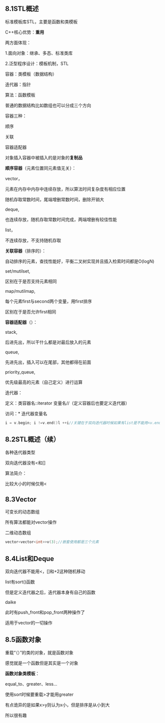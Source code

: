 ## 8.1STL概述

标准模板库STL，主要是函数和类模板

C++核心优势：**重用**

两方面体现：

1.面向对象：继承、多态、标准类库

2.泛型程序设计：模板机制，STL



容器：类模板（数据结构）

迭代器：指针

算法：函数模板

普通的数据结构比如数组也可以分成三个方向



容器三种：

顺序

关联

容器适配器



对象插入容器中被插入的是对象的**复制品**

**顺序容器**（元素位置同元素值无关）：

vector，<vector>

元素在内存中内存中连续存放，所以算法时间复杂度有相应位置

随机存取常数时间，尾端增删常数时间，删除开销大

deque,<deque>

也连续存放，随机存取常数时间完成，两端增删有较佳性能

list，<list>

不连续存放，不支持随机存取



**关联容器**（排序的）：

自动排序的元素，查找性能好，平衡二叉树实现并且插入检索时间都是O(logN)

set/mutilset,<set>

区别在于是否支持元素相同

map/mutilmap,<map>

每个元素first与second两个变量，用first排序

区别在于是否允许first相同



**容器适配器**（）：

stack,<stack>

后进先出，所以干什么都是对最后放入的元素

queue,<queue>

先进先出，插入可以在尾部，其他都得在前面

priority_queue,<queue>

优先级最高的元素（自己定义）进行运算



迭代器：

定义：类容器名::iterator 变量名//（定义容器后也要定义迭代器）

访问：* 迭代器变量名

```c++
i = v.begin; i !=v.end()l ++i//关键在于双向迭代器时候如果有list是不能用<v.end的
```

## 8.2STL概述（续）

各种迭代器类型

双向迭代器没有<和[]



算法简介：

<algorithm>

比较大小的时候仅用<



## 8.3Vector

可变长的动态数组

所有算法都能对vector操作



二维动态数组

```c++
vector<vector<int>>v(3);//嵌套使用都是三个元素
```



## 8.4List和Deque

双向迭代器不能用<，[]和+2这种随机移动

list有sort()函数

但是定义迭代器之后，迭代器本身有自己的函数



daike

此时有push_front和pop_front两种操作了

适用于vector的一切操作



## 8.5函数对象

重载“（）”的类的对象，就是函数对象

感觉就是一个函数但是其实是一个对象



**函数对象类模板**：

<functional>

equal_to、greater、less...

使用sort时候要重载>才能用greater

有点诡异的是如果x>y则认为x小，但是排序是从小到大

所以很有趣





